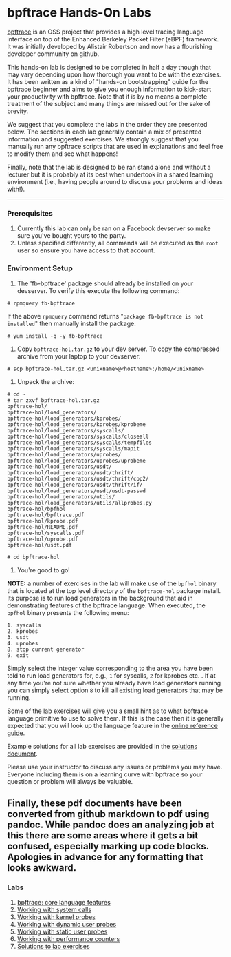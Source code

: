 # bpftrace Hands-On Labs

[bpftrace](https://github.com/iovisor/bpftrace) is an OSS project that provides a high level tracing language interface on top of the Enhanced Berkeley Packet Filter (eBPF) framework. It was initially developed by Alistair Robertson and now has a flourishing developer community on github.

This hands-on lab is designed to be completed in half a day though that may vary depending upon how thorough you want to be with the exercises. It has been written as a kind of "hands-on bootstrapping" guide for the bpftrace beginner and aims to give you enough information to kick-start your productivity with bpftrace. Note that it is by no means a complete treatment of the subject and many things are missed out for the sake of brevity.

We suggest that you complete the labs in the order they are presented below. The sections in each lab generally contain a mix of presented information and suggested exercises. We strongly suggest that you manually run any bpftrace scripts that are used in explanations and feel free to modify them and see what happens!

Finally, note that the lab is designed to be ran stand alone and without a lecturer but it is probably at its best when undertook in a shared learning environment (i.e., having people around to discuss your problems and ideas with!).


---

### Prerequisites

1. Currently this lab can only be ran on a Facebook devserver so make sure you've bought yours to the party.
1. Unless specified differently, all commands will be executed as the `root` user so ensure you have access to that account.

### Environment Setup

1. The 'fb-bpftrace' package should already be installed on your devserver. To verify this execute the following command:

```
# rpmquery fb-bpftrace
```

If the above `rpmquery` command returns "`package fb-bpftrace is not installed`" then manually install the package:

```
# yum install -q -y fb-bpftrace
```

1. Copy `bpftrace-hol.tar.gz` to your dev server. To copy the compressed archive from your laptop to your devserver:

```
# scp bpftrace-hol.tar.gz <unixname>@<hostname>:/home/<unixname>
```

1. Unpack the archive:

```
# cd ~
# tar zxvf bpftrace-hol.tar.gz
bpftrace-hol/
bpftrace-hol/load_generators/
bpftrace-hol/load_generators/kprobes/
bpftrace-hol/load_generators/kprobes/kprobeme
bpftrace-hol/load_generators/syscalls/
bpftrace-hol/load_generators/syscalls/closeall
bpftrace-hol/load_generators/syscalls/tempfiles
bpftrace-hol/load_generators/syscalls/mapit
bpftrace-hol/load_generators/uprobes/
bpftrace-hol/load_generators/uprobes/uprobeme
bpftrace-hol/load_generators/usdt/
bpftrace-hol/load_generators/usdt/thrift/
bpftrace-hol/load_generators/usdt/thrift/cpp2/
bpftrace-hol/load_generators/usdt/thrift/if/
bpftrace-hol/load_generators/usdt/usdt-passwd
bpftrace-hol/load_generators/utils/
bpftrace-hol/load_generators/utils/allprobes.py
bpftrace-hol/bpfhol
bpftrace-hol/bpftrace.pdf
bpftrace-hol/kprobe.pdf
bpftrace-hol/README.pdf
bpftrace-hol/syscalls.pdf
bpftrace-hol/uprobe.pdf
bpftrace-hol/usdt.pdf

# cd bpftrace-hol
```

1. You're good to go!

**NOTE:**  a number of exercises in the lab will make use of the `bpfhol` binary that is located at the top level directory of the `bpftrace-hol` package install. Its purpose is to run load generators in the background that aid in demonstrating features of the bpftrace language. When executed, the `bpfhol` binary presents the following menu:

```
1. syscalls
2. kprobes
3. usdt
4. uprobes
8. stop current generator
9. exit
```

Simply select the integer value corresponding to the area you have been told to run load generators for, e.g., `1` for syscalls, `2` for kprobes etc. . If at any time you're not sure whether you already have load generators running you can simply select option `8` to kill all existing load generators that may be running.

Some of the lab exercises will give you a small hint as to what bpftrace language primitive to use to solve them. If this is the case then it is generally expected that you will look up the language feature in the [online reference guide](https://github.com/iovisor/bpftrace/blob/master/docs/reference_guide.md).

Example solutions for all lab exercises are provided in the [solutions document](solutions.pdf).

Please use your instructor to discuss any issues or problems you may have. Everyone including them is on a learning curve with bpftrace so your question or problem will always be valuable.

Finally, these pdf documents have been converted from github markdown to pdf using pandoc. While pandoc does an analyzing job at this there are some areas where it gets a bit confused, especially marking up code blocks. Apologies in advance for any formatting that looks awkward.
---

### Labs

1. [bpftrace: core language features](bpftrace.pdf)
1. [Working with system calls](syscalls.pdf)
1. [Working with kernel probes](kprobe.pdf)
1. [Working with dynamic user probes](uprobe.pdf)
1. [Working with static user probes](usdt.pdf)
1. [Working with performance counters](perfcnt.pdf)
1. [Solutions to lab exercises](solutions.pdf)
